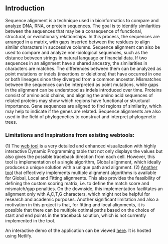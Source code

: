 ## Introduction
Sequence alignment is a technique used in bioinformatics to compare and analyze DNA, RNA,
or protein sequences. The goal is to identify similarities between the sequences that may be a
consequence of functional, structural, or evolutionary relationships. In this process, the sequences
are arranged in a matrix, with gaps inserted between the residues to align similar characters in
successive columns. Sequence alignment can also be used to compare and analyze non-biological
sequences, such as the distance between strings in natural language or financial data. If two
sequences in an alignment have a shared ancestry, the similarities in characters are matches. The
differences between them can be analyzed as point mutations or indels (insertions or deletions) that
have occurred in one or both lineages since they diverged from a common ancestor. Mismatches
between the sequences can be interpreted as point mutations, while gaps in the alignment can be
understood as indels introduced over time. Proteins consist of amino acid chains, and aligning the
amino acid sequences of related proteins may show which regions have functional or structural
importance. Gene sequences are aligned to find regions of similarity, which may help to indicate if
the genes are related. Sequence alignments are also used in the field of phylogenetics to construct
and interpret phylogenetic trees.

### Limitations and Inspirations from existing webtools:
(1) The [web tool](https://github.com/drdrsh/Needleman-Wunsch) is a very detailed and enhanced visualization with highly interactive Dynamic Programming table that not only displays the values but also gives the possible traceback direction from each cell. However, this tool is implementation of a single algorithm, Global alignment, which ideally produces a unique solution with a unique path and alignment.
(2) [Another tool](https://github.com/Valiec/AlignmentVisualizer) that effectively implements multiple alignment algorithms is available for Global, Local and Fitting alignments. This also provides the feasibility of defining the custom scoring matrix, i.e. to define the match score and mismatch/gap penalties. On the downside, this implementation facilitates an alignment only with A,C,T,G characters, which might not be helpful for research and academic purposes. Another significant limitation and also a motivation in this project is that, for fitting and local alignments, it is possible that there can be multiple optimal paths based on the choice of start and end points in the traceback solution, which is not currently implemented in the tool.

An interactive demo of the application can be viewed [here](https://639f95e5580637635f234415--stupendous-faloodeh-256a5a.netlify.app/).
It is hosted using Netlify.
